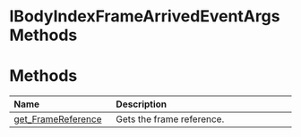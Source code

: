 IBodyIndexFrameArrivedEventArgs Methods  
=======================================  

<span id="publicmethodsSection"></span>

Methods  
=======  

<table>
<colgroup>
<col width="30%" />
<col width="60%" />
</colgroup>
<thead>
<tr class="header">
<th align="left">Name</th>
<th align="left">Description</th>
</tr>
</thead>
<tbody>
<tr class="odd">
<td align="left"><a href="Methods/get_FrameReference_Method.md">get_FrameReference</a></td>
<td align="left">Gets the frame reference.</td>
</tr>
</tbody>
</table>



<!--Please do not edit the data in the comment block below.-->
<!--
TOCTitle : IBodyIndexFrameArrivedEventArgs Methods
RLTitle : IBodyIndexFrameArrivedEventArgs Methods
KeywordK : IBodyIndexFrameArrivedEventArgs interface, methods
KeywordA : Methods.T:Microsoft.Kinect.kinect.IBodyIndexFrameArrivedEventArgs
AssetID : Methods.T:Microsoft.Kinect.kinect.IBodyIndexFrameArrivedEventArgs
Locale : en-us
CommunityContent : 1
TargetOS : Windows
TopicType : kbSyntax
DocSet : K4Wv2
ProjType : K4Wv2Proj
Technology : Kinect for Windows
Product : Kinect for Windows SDK v2
productversion : 20
-->

